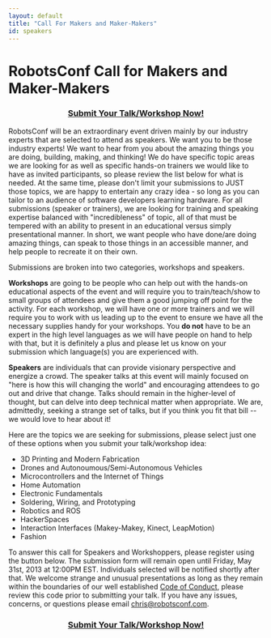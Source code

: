 ```yaml
---
layout: default
title: "Call For Makers and Maker-Makers"
id: speakers
---
```



# RobotsConf Call for Makers and Maker-Makers

<center>
      <h3 class='yellow-link'><a href="https://docs.google.com/forms/d/18DbPAAVAXlXFtKz6gWwZf8u2nHwzKH8kVuP8q1PGdQc/viewform">Submit Your Talk/Workshop Now!</a></h3>
      </center>

RobotsConf will be an extraordinary event driven mainly by our industry experts that are selected to attend as speakers. We want you to be those industry experts! We want to hear from you about the amazing things you are doing, building, making, and thinking! We do have specific topic areas we are looking for as well as specific hands-on trainers we would like to have as invited participants, so please review the list below for what is needed. At the same time, please don't limit your submissions to JUST those topics, we are happy to entertain any crazy idea - so long as you can tailor to an audience of software developers learning hardware. For all submissions (speaker or trainers), we are looking for training and speaking expertise balanced with "incredibleness" of topic, all of that must be tempered with an ability to present in an educational versus simply presentational manner. In short, we want people who have done/are doing amazing things, can speak to those things in an accessible manner, and help people to recreate it on their own.

Submissions are broken into two categories, workshops and speakers.

**Workshops** are going to be people who can help out with the hands-on educational aspects of the event and will require you to train/teach/show to small groups of attendees and give them a good jumping off point for the activity. For each workshop, we will have one or more trainers and we will require you to work with us leading up to the event to ensure we have all the necessary supplies handy for your workshops. You **do not** have to be an expert in the high level languages as we will have people on hand to help with that, but it is definitely a plus and please let us know on your submission which language(s) you are experienced with.

**Speakers** are individuals that can provide visionary perspective and energize a crowd. The speaker talks at this event will mainly focused on "here is how this will changing the world" and encouraging attendees to go out and drive that change. Talks should remain in the higher-level of thought, but can delve into deep technical matter when appropriate. We are, admittedly, seeking a strange set of talks, but if you think you fit that bill -- we would love to hear about it!


Here are the topics we are seeking for submissions, please select just one of these options when you submit your talk/workshop idea:

* 3D Printing and Modern Fabrication
* Drones and Autonoumous/Semi-Autonomous Vehicles
* Microcontrollers and the Internet of Things
* Home Automation
* Electronic Fundamentals
* Soldering, Wiring, and Prototyping
* Robotics and ROS
* HackerSpaces
* Interaction Interfaces (Makey-Makey, Kinect, LeapMotion)
* Fashion

To answer this call for Speakers and Workshoppers, please register using the button below. The submission form will remain open until Friday, May 31st, 2013 at 12:00PM EST. Individuals selected will be notified shortly after that. We welcome strange and unusual presentations as long as they remain within the boundaries of our well established [Code of Conduct](/codeofconduct.html), please review this code prior to submitting your talk. If you have any issues, concerns, or questions please email <a href="mailto:chris@robotsconf.com">chris@robotsconf.com</a>.
<center>
      <h3 class='yellow-link'><a href="https://docs.google.com/forms/d/18DbPAAVAXlXFtKz6gWwZf8u2nHwzKH8kVuP8q1PGdQc/viewform">Submit Your Talk/Workshop Now!</a></h3>
      </center>